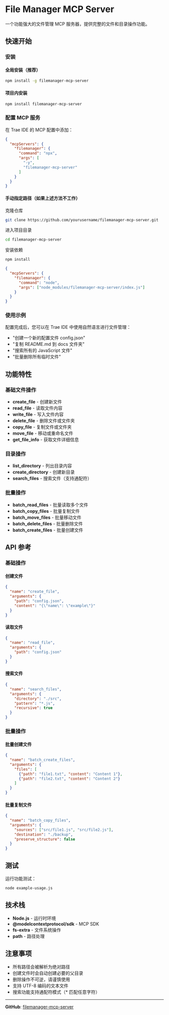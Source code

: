 # File Manager MCP Server

一个功能强大的文件管理 MCP 服务器，提供完整的文件和目录操作功能。

## 快速开始

### 安装

#### 全局安装（推荐）

```bash
npm install -g filemanager-mcp-server
```

#### 项目内安装

```bash
npm install filemanager-mcp-server
```

### 配置 MCP 服务

在 Trae IDE 的 MCP 配置中添加：


```json
{
  "mcpServers": {
    "filemanager": {
      "command": "npx",
      "args": [
        "-y",
        "filemanager-mcp-server"
      ]
    }
  }
}
```

#### 手动指定路径（如果上述方法不工作）

克隆仓库

```bash
git clone https://github.com/yourusername/filemanager-mcp-server.git
```

进入项目目录

```bash
cd filemanager-mcp-server
```

安装依赖

```bash
npm install
```

```json
{
  "mcpServers": {
    "filemanager": {
      "command": "node",
      "args": ["node_modules/filemanager-mcp-server/index.js"]
    }
  }
}
```

### 使用示例

配置完成后，您可以在 Trae IDE 中使用自然语言进行文件管理：

- "创建一个新的配置文件 config.json"
- "复制 README.md 到 docs 文件夹"
- "搜索所有的 JavaScript 文件"
- "批量删除所有临时文件"

## 功能特性

### 基础文件操作
- **create_file** - 创建新文件
- **read_file** - 读取文件内容
- **write_file** - 写入文件内容
- **delete_file** - 删除文件或文件夹
- **copy_file** - 复制文件或文件夹
- **move_file** - 移动或重命名文件
- **get_file_info** - 获取文件详细信息

### 目录操作
- **list_directory** - 列出目录内容
- **create_directory** - 创建新目录
- **search_files** - 搜索文件（支持通配符）

### 批量操作
- **batch_read_files** - 批量读取多个文件
- **batch_copy_files** - 批量复制文件
- **batch_move_files** - 批量移动文件
- **batch_delete_files** - 批量删除文件
- **batch_create_files** - 批量创建文件

## API 参考

### 基础操作

#### 创建文件
```json
{
  "name": "create_file",
  "arguments": {
    "path": "config.json",
    "content": "{\"name\": \"example\"}"
  }
}
```

#### 读取文件
```json
{
  "name": "read_file",
  "arguments": {
    "path": "config.json"
  }
}
```

#### 搜索文件
```json
{
  "name": "search_files",
  "arguments": {
    "directory": "./src",
    "pattern": "*.js",
    "recursive": true
  }
}
```

### 批量操作

#### 批量创建文件
```json
{
  "name": "batch_create_files",
  "arguments": {
    "files": [
      {"path": "file1.txt", "content": "Content 1"},
      {"path": "file2.txt", "content": "Content 2"}
    ]
  }
}
```

#### 批量复制文件
```json
{
  "name": "batch_copy_files",
  "arguments": {
    "sources": ["src/file1.js", "src/file2.js"],
    "destination": "./backup",
    "preserve_structure": false
  }
}
```

## 测试

运行功能测试：

```bash
node example-usage.js
```

## 技术栈

- **Node.js** - 运行时环境
- **@modelcontextprotocol/sdk** - MCP SDK
- **fs-extra** - 文件系统操作
- **path** - 路径处理

## 注意事项

- 所有路径会被解析为绝对路径
- 创建文件时会自动创建必要的父目录
- 删除操作不可逆，请谨慎使用
- 支持 UTF-8 编码的文本文件
- 搜索功能支持通配符模式（* 匹配任意字符）


---

**GitHub**: [filemanager-mcp-server](https://github.com/leemwood/filemanager-mcp-server)